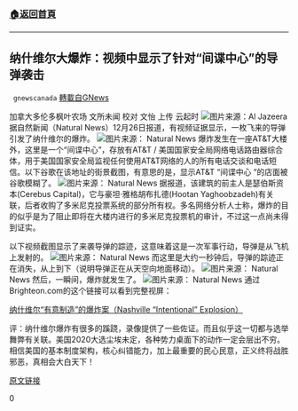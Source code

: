 ###  [:house:返回首頁](https://github.com/ourhimalayas/txt)
---

## 纳什维尔大爆炸：视频中显示了针对“间谍中心”的导弹袭击
` gnewscanada` [轉載自GNews](https://gnews.org/zh-hans/691164/)

加拿大多伦多枫叶农场 文所未闻
校对 文怡 上传 云起时
![]()![](https://gnews.org/wp-content/uploads/2020/12/Al-Jazeera.jpg)图片来源：Al Jazeera
据自然新闻（Natural News）12月26日报道，有视频证据显示，一枚飞来的导弹引发了纳什维尔的爆炸。
![]()![](https://gnews.org/wp-content/uploads/2020/12/11-13.png)图片来源： Natural News
爆炸发生在一座AT&T大楼外，这里是一个“间谍中心”，存放有AT&T / 美国国家安全局网络电话路由器综合体，用于美国国家安全局监视任何使用AT&T网络的人的所有电话交谈和电话短信。以下谷歌在该地址的街景截图，有意思的是，显示AT&T “间谍中心 “的店面被谷歌模糊了。
![]()![](https://gnews.org/wp-content/uploads/2020/12/15-1-3.png)图片来源： Natural News
据报道，该建筑的前主人是瑟伯斯资本(Cerebus Capital)，它与豪坦·雅格胡布扎德(Hootan Yaghoobzadeh)有关联，后者收购了多米尼克投票系统的部分所有权。多名网络分析人士称，爆炸的目的似乎是为了阻止即将在大楼内进行的多米尼克投票机的审计，不过这一点尚未得到证实。

以下视频截图显示了来袭导弹的踪迹，这意味着这是一次军事行动，导弹是从飞机上发射的。
![]()![](https://gnews.org/wp-content/uploads/2020/12/12-8.png)图片来源： Natural News
而这里是大约一秒钟后，导弹的踪迹正在消失，从上到下（说明导弹正在从天空向地面移动）。
![]()![](https://gnews.org/wp-content/uploads/2020/12/13-2.png)图片来源： Natural News
然后，一瞬间，爆炸就发生了。
![]()![](https://gnews.org/wp-content/uploads/2020/12/14-5.png)图片来源： Natural News
通过Brighteon.com的这个链接可以看到完整视屏：

[纳什维尔“有意制造”的爆炸案（Nashville “Intentional” Explosion）](https://www.brighteon.com/a7bb23d9-5e1e-402c-8d80-68bcf28fdff0)

评：纳什维尔爆炸有很多的蹊跷，录像提供了一些佐证。而且似乎这一切都与选举舞弊有关联。美国2020大选尘埃未定，各种势力桌面下的动作一定会层出不穷。相信美国的基本制度架构，核心纠错能力，加上最重要的民心民意，正义终将战胜邪恶，真相会大白天下！

[原文链接](https://www.naturalnews.com/2020-12-26-nashville-explosion-was-actually-a-missile-strike-att-nsa-spy-hub.html#)

0
